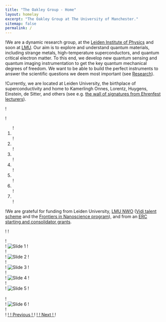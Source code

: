 ```yaml
---
title: "The Oakley Group - Home"
layout: homelay
excerpt: "The Oakley Group at The University of Manchester."
sitemap: false
permalink: /
---
```




!We are a dynamic research group, at the [Leiden Institute of Physics](http://www.physics.leidenuniv.nl) and soon at [LMU](https://www.physik.lmu.de/en/index.html). Our aim is to explore and understand quantum materials, including strange metals, high-temperature superconductors, and quantum critical electron matter. To this end, we develop new quantum sensing and quantum imaging instrumentation to get the key quantum mechanical degrees of freedom. We want to be able to build the perfect instruments to answer the scientific questions we deem most important (see [Research](research)). 

!Currently, we are located at Leiden University, the birthplace of superconductivity and home to Kamerlingh Onnes, Lorentz, Huygens, Einstein, de Sitter, and others (see e.g. [the wall of signatures from Ehrenfest lecturers](https://www.lorentz.leidenuniv.nl/history/colloquium/muur_heel.html)). 



!<div markdown="0" id="carousel" class="carousel slide" data-ride="carousel" data-interval="4000" data-pause="hover" >
    <!-- Menu -->
!    <ol class="carousel-indicators">
!        <li data-target="#carousel" data-slide-to="0" class="active"></li>
!        <li data-target="#carousel" data-slide-to="1"></li>
!        <li data-target="#carousel" data-slide-to="2"></li>
!        <li data-target="#carousel" data-slide-to="3"></li>
!        <li data-target="#carousel" data-slide-to="4"></li>
!        <li data-target="#carousel" data-slide-to="5"></li>
!        <li data-target="#carousel" data-slide-to="6"></li>
!    </ol>

!We are grateful for funding from Leiden University, [LMU ](https://www.lmu.de) [NWO](www.nwo.nl) ([Vidi talent scheme](http://www.nwo.nl/en/research-and-results/programmes/Talent+Scheme) and the [Frontiers in Nanoscience program](https://www.universiteitleiden.nl/en/research/research-projects/science/frontiers-of-nanoscience-nanofront)), and from an [ERC starting and consolidator grants](https://erc.europa.eu/funding/starting-grants).

!    <!-- Items -->
!    <div class="carousel-inner" markdown="0">
!        <div class="item active">
!            <img src="{{ site.url }}{{ site.baseurl }}/images/slider7001400/QPI_Rh.jpg" alt="Slide 1" />
!        </div>
!        <div class="item">
!            <img src="{{ site.url }}{{ site.baseurl }}/images/slider7001400/SmartTipSide.jpg" alt="Slide 2" />
!        </div>
!        <div class="item">
!            <img src="{{ site.url }}{{ site.baseurl }}/images/slider7001400/SaphireSTM2.jpg" alt="Slide 3" />
!        </div>
!        <div class="item">
!            <img src="{{ site.url }}{{ site.baseurl }}/images/slider7001400/lab.jpg" alt="Slide 4" />
!        </div>
!        <div class="item">
!            <img src="{{ site.url }}{{ site.baseurl }}/images/slider7001400/Fig_Science_Web.jpg" alt="Slide 5" />
!        </div>       
!         <div class="item">
!            <img src="{{ site.url }}{{ site.baseurl }}/images/slider7001400/BSCCO2gap2.jpg" alt="Slide 6" />
!        </div>
!    </div>
!  <a class="left carousel-control" href="#carousel" role="button" data-slide="prev">
!    <span class="glyphicon glyphicon-chevron-left" aria-hidden="true"></span>
!    <span class="sr-only">Previous</span>
!  </a>
!  <a class="right carousel-control" href="#carousel" role="button" data-slide="next">
!    <span class="glyphicon glyphicon-chevron-right" aria-hidden="true"></span>
!    <span class="sr-only">Next</span>
!  </a>
!</div>

